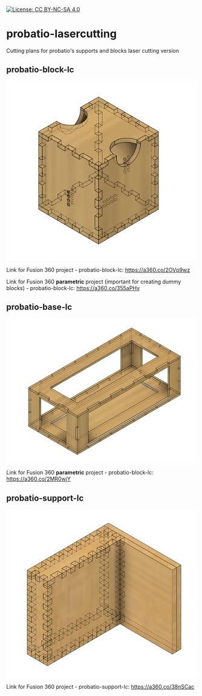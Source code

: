 [![License: CC BY-NC-SA 4.0](https://img.shields.io/badge/License-CC%20BY--NC--SA%204.0-lightgrey.svg)](https://creativecommons.org/licenses/by-nc-sa/4.0/)
# probatio-lasercutting
Cutting plans for probatio's supports and blocks laser cutting version

## probatio-block-lc
![probatio-block-lc](images/probatio-block-lc.png)

Link for Fusion 360 project - probatio-block-lc: https://a360.co/2OVp9wz

Link for Fusion 360 **parametric** project (important for creating dummy blocks) - probatio-block-lc: https://a360.co/355aPHv

## probatio-base-lc
![probatio-base-1x3-lc](images/probatio-base-lc.png)

Link for Fusion 360 **parametric** project - probatio-block-lc: https://a360.co/2MR0wjY

## probatio-support-lc
![probatio-support-lc](images/probatio-support-lc.png)

Link for Fusion 360 project - probatio-support-lc: https://a360.co/38nSCac
